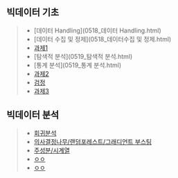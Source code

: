## 빅데이터 기초

>  - [데이터 Handling](0518_데이터 Handling.html)
>  - [데이터 수집 및 정제](0518_데이터수집 및 정제.html)
>  - [과제1](C3하지혜_빅데이터분석기초1일차.html)
>  - [탐색적 분석](0519_탐색적 분석.html)
>  - [통계 분석](0519_통계 분석.html)
>  - [과제2](C3하지혜_빅데이터분석기초2일차.html)
>  - [검정](0520_검정.html)
>  - [과제3](C3하지혜_빅데이터분석기초3일차.html) <br/>
 
## 빅데이터 분석

>  - [회귀분석]()
>  - [의사결정나무/랜덤포레스트/그래디언트 부스팅]()
>  - [주성분/시계열]()
>  - [ㅇㅇ]()
>  - [ㅇㅇ]() <br/>
